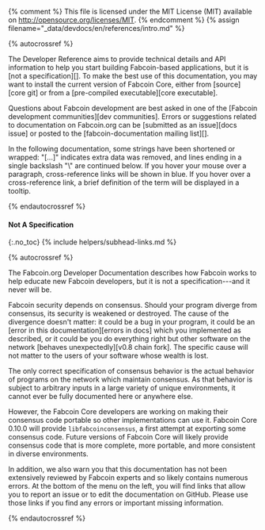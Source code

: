 {% comment %}
This file is licensed under the MIT License (MIT) available on
http://opensource.org/licenses/MIT.
{% endcomment %}
{% assign filename="_data/devdocs/en/references/intro.md" %}

{% autocrossref %}

The Developer Reference aims to provide technical details and API information
to help you start building Fabcoin-based applications, but it is [not a
specification][]. To make the best use of
this documentation, you may want to install the current version of Fabcoin
Core, either from [source][core git] or from a [pre-compiled executable][core executable].

Questions about Fabcoin development are best asked in one of the
[Fabcoin development communities][dev communities].
Errors or suggestions related to
documentation on Fabcoin.org can be [submitted as an issue][docs issue]
or posted to the [fabcoin-documentation mailing list][].

In the following documentation, some strings have been shortened or wrapped: "[...]"
indicates extra data was removed, and lines ending in a single backslash "\\"
are continued below. If you hover your mouse over a paragraph, cross-reference
links will be shown in blue.  If you hover over a cross-reference link, a brief
definition of the term will be displayed in a tooltip.

{% endautocrossref %}

#### Not A Specification
{:.no_toc}
{% include helpers/subhead-links.md %}

{% autocrossref %}

The Fabcoin.org Developer Documentation describes how Fabcoin works to
help educate new Fabcoin developers, but it is not a specification---and
it never will be.

Fabcoin security depends on consensus. Should your program diverge from
consensus, its security is weakened or destroyed. The cause of the
divergence doesn't matter: it could be a bug in your program, it could
be an [error in this documentation][errors in docs] which you
implemented as described, or it could be you do everything right but
other software on the network [behaves unexpectedly][v0.8 chain
fork]. The specific cause will not matter to the users of your software
whose wealth is lost.

The only correct specification of consensus behavior is the actual
behavior of programs on the network which maintain consensus. As that
behavior is subject to arbitrary inputs<!--noref--> in a large variety
of unique environments, it cannot ever be fully documented here or
anywhere else.

However, the Fabcoin Core developers are working on making their
consensus code portable so other implementations can use it. Fabcoin
Core 0.10.0 will provide `libfabcoinconsensus`, a first attempt at
exporting some consensus code. Future versions of Fabcoin Core will
likely provide consensus code that is more complete, more portable, and
more consistent in diverse environments.

In addition, we also warn you that this documentation has not been
extensively reviewed by Fabcoin experts and so likely contains numerous
errors. At the bottom of the menu on the left, you will find links that
allow you to report an issue or to edit the documentation on GitHub.
Please use those links if you find any errors or important missing
information.

{% endautocrossref %}
